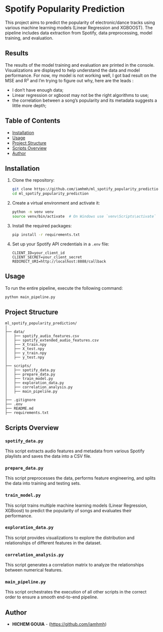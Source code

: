 # Spotify Popularity Prediction

This project aims to predict the popularity of electronic/dance tracks using various machine learning models (Linear Regression and XGBOOST). The pipeline includes data extraction from Spotify, data preprocessing, model training, and evaluation.

## Results

The results of the model training and evaluation are printed in the console. Visualizations are displayed to help understand the data and model performance.
For now, my model is not working well, I got bad result on the MSE and R² and I’m trying to figure out why, here are the leads :
- I don’t have enough data;
- Linear regression or xgboost may not be the right algorithms to use;
- the correlation between a song’s popularity and its metadata suggests a little more depth;

## Table of Contents
- [Installation](#installation)
- [Usage](#usage)
- [Project Structure](#project-structure)
- [Scripts Overview](#scripts-overview)
- [Author](#author)

## Installation

1. Clone the repository:
    ```sh
    git clone https://github.com/iamhmh/ml_spotify_popularity_prediction
    cd ml_spotify_popularity_prediction
    ```

2. Create a virtual environment and activate it:
    ```sh
    python -m venv venv
    source venv/bin/activate  # On Windows use `venv\Scripts\activate`
    ```

3. Install the required packages:
    ```sh
    pip install -r requirements.txt
    ```

4. Set up your Spotify API credentials in a `.env` file:
    ```properties
    CLIENT_ID=your_client_id
    CLIENT_SECRET=your_client_secret
    REDIRECT_URI=http://localhost:8888/callback
    ```

## Usage

To run the entire pipeline, execute the following command:
```sh
python main_pipeline.py
```

## Project Structure

```
ml_spotify_popularity_prediction/
│
├── data/
│   ├── spotify_audio_features.csv
│   ├── spotify_extended_audio_features.csv
│   ├── X_train.npy
│   ├── X_test.npy
│   ├── y_train.npy
│   ├── y_test.npy
│
├── scripts/
│   ├── spotify_data.py
│   ├── prepare_data.py
│   ├── train_model.py
│   ├── exploration_data.py
│   ├── correlation_analysis.py
│   ├── main_pipeline.py
│
├── .gitignore
├── .env
├── README.md
├── requirements.txt
```

## Scripts Overview

### `spotify_data.py`
This script extracts audio features and metadata from various Spotify playlists and saves the data into a CSV file.

### `prepare_data.py`
This script preprocesses the data, performs feature engineering, and splits the data into training and testing sets.

### `train_model.py`
This script trains multiple machine learning models (Linear Regression, XGBoost) to predict the popularity of songs and evaluates their performance.

### `exploration_data.py`
This script provides visualizations to explore the distribution and relationships of different features in the dataset.

### `correlation_analysis.py`
This script generates a correlation matrix to analyze the relationships between numerical features.

### `main_pipeline.py`
This script orchestrates the execution of all other scripts in the correct order to ensure a smooth end-to-end pipeline.

## Author

- **HICHEM GOUIA** - (https://github.com/iamhmh)